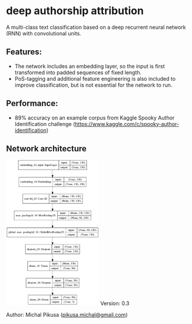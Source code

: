 # deep authorship attribution

A multi-class text classification based on a deep recurrent neural network (RNN) with convolutional units. 

## Features:
- The network includes an embedding layer, so the input is first transformed into padded sequences of fixed length. 
- PoS-tagging and additional feature engineering is also included to improve classification, but is not essential for the network to run.

## Performance:
- 89% accuracy on an example corpus from Kaggle Spooky Author Identification challenge (https://www.kaggle.com/c/spooky-author-identification)

## Network architecture
<img src="model_plot.png" height="50%" width="50%" alt="model"/>
Version: 0.3

Author: Michal Pikusa (pikusa.michal@gmail.com)



